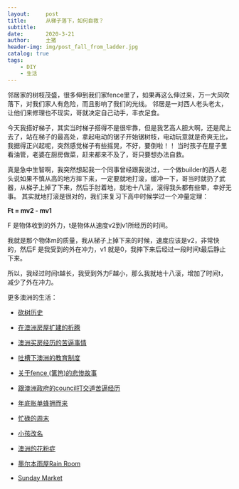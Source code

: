 ```yaml
---
layout:     post
title:      从梯子落下，如何自救？
subtitle:   
date:       2020-3-21
author:     土猪
header-img: img/post_fall_from_ladder.jpg
catalog: true
tags:
    - DIY
    - 生活
---
```



邻居家的树枝茂盛，很多伸到我们家fence里了，如果再这么伸过来，万一大风吹落下，对我们家人有危险，而且影响了我们的光线。 邻居是一对西人老头老太，让他们来修理也不现实，哥就决定自己动手，丰衣足食。 




今天我搭好梯子，其实当时梯子搭得不是很牢靠，但是我艺高人胆大啊，还是爬上去了，站在梯子的最高处，拿起电动的锯子开始锯树枝，电动玩意就是奇爽无比，我据得正兴起呢，突然感觉梯子有些摇晃，不好，要倒啦！！  当时孩子在屋子里看油管，老婆在厨房做菜，赶来都来不及了，哥只要想办法自救。 





真是急中生智啊，我突然想起我一个同事曾经跟我说过，一个做builder的西人老头说如果不慎从高的地方摔下来，一定要就地打滚，缓冲一下，哥当时就扔了武器，从梯子上掉了下来，然后手肘着地，就地十八滚，滚得我头都有些晕，幸好无事。  其实就地打滚是很对的，我们来复习下高中时候学过一个冲量定理： 

**Ft = mv2 - mv1**

F 是物体收到的外力，t是物体从速度v2到v1所经历的时间。 


我就是那个物体m的质量，我从梯子上掉下来的时候，速度应该是v2，非常快的，然后F 是我受到的外在冲力，v1 就是0，我摔下来后经过一段时间t最后静止下来。 


所以，我经过时间t越长，我受到外力F越小，那么我就地十八滚，增加了时间t，减少了外在冲力。





更多澳洲的生活：

- [砍树历史](http://livinginau.life/2019/12/29/%E7%A0%8D%E6%A0%91%E5%8E%86%E5%8F%B2/)

- [在澳洲房屋扩建的折腾](http://livinginau.life/2019/12/19/%E5%9C%A8%E6%BE%B3%E6%B4%B2%E6%88%BF%E5%B1%8B%E6%89%A9%E5%BB%BA%E7%9A%84%E6%8A%98%E8%85%BE/)

- 
  [澳洲买房经历的苦逼事情](http://livinginau.life/2019/12/18/%E6%BE%B3%E6%B4%B2%E4%B9%B0%E6%88%BF%E7%BB%8F%E5%8E%86%E7%9A%84%E8%8B%A6%E9%80%BC%E4%BA%8B%E6%83%85/)

- 
  [吐槽下澳洲的教育制度](http://livinginau.life/2019/12/13/%E5%90%90%E6%A7%BD%E6%BE%B3%E6%B4%B2%E6%95%99%E8%82%B2%E5%88%B6%E5%BA%A6/)

- [关于fence (篱笆)的悲惨故事](http://livinginau.life/2019/12/01/%E5%85%B3%E4%BA%8Efence%E7%9A%84%E6%82%B2%E6%83%A8%E6%95%85%E4%BA%8B/)

- [跟澳洲政府的council打交道苦逼经历](http://livinginau.life/2019/11/29/%E8%B7%9F%E6%BE%B3%E6%B4%B2%E6%94%BF%E5%BA%9C%E7%9A%84council%E6%89%93%E4%BA%A4%E9%81%93%E8%8B%A6%E9%80%BC%E7%BB%8F%E5%8E%86/)

- [年底账单蜂拥而来](http://livinginau.life/2019/11/29/%E8%B4%A6%E5%8D%95%E8%9C%82%E6%8B%A5%E8%80%8C%E6%9D%A5/)

- [忙碌的周末](http://livinginau.life/2019/11/12/%E5%BF%99%E7%A2%8C%E7%9A%84%E5%91%A8%E6%9C%AB/)

- [小孩改名](http://livinginau.life/2019/11/10/%E5%B0%8F%E5%AD%A9%E6%94%B9%E5%90%8D/)

- [澳洲的花粉症](http://livinginau.life/2018/08/10/%E6%BE%B3%E6%B4%B2%E7%9A%84%E8%8A%B1%E7%B2%89%E7%97%87/)

- [墨尔本雨屋Rain Room](http://livinginau.life/2020/01/13/rain-room/)

- [Sunday Market](http://livinginau.life/2020/01/12/Sunday-Market/)
